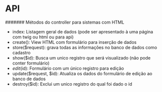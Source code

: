 # API

####### Métodos do controller para sistemas com HTML

- index: Listagem geral de dados (pode ser apresentado à uma página com twig ou html ou para api)
- create(): View HTML com formulário para inserção de dados
- store($request): grava todas as informações no banco de dados como cadastro
- show($id): Busca um unico registro que será visualizado (não pode conter formulário)
- $edit($id): Formulário com um único registro para edição
- update($request, $id): Atualiza os dados do formulário de edição ao banco de dados 
- destroy($id): Exclui um unico registro do qual foi dado o id